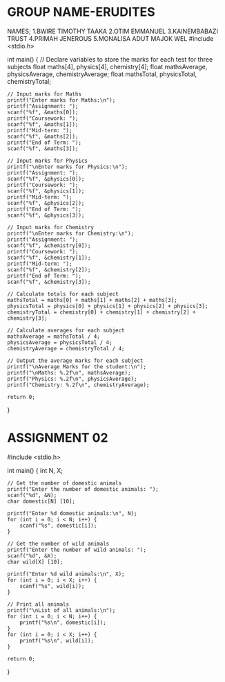 # GROUP NAME-ERUDITES
NAMES;
1.BWIRE TIMOTHY TAAKA 
2.OTIM EMMANUEL
3.KAINEMBABAZI TRUST
4.PRIMAH JENEROUS
5.MONALISA ADUT MAJOK WEL
#include <stdio.h>

int main() {
    // Declare variables to store the marks for each test for three subjects
    float maths[4], physics[4], chemistry[4];
    float mathsAverage, physicsAverage, chemistryAverage;
    float mathsTotal, physicsTotal, chemistryTotal;

    // Input marks for Maths
    printf("Enter marks for Maths:\n");
    printf("Assignment: ");
    scanf("%f", &maths[0]);
    printf("Coursework: ");
    scanf("%f", &maths[1]);
    printf("Mid-term: ");
    scanf("%f", &maths[2]);
    printf("End of Term: ");
    scanf("%f", &maths[3]);

    // Input marks for Physics
    printf("\nEnter marks for Physics:\n");
    printf("Assignment: ");
    scanf("%f", &physics[0]);
    printf("Coursework: ");
    scanf("%f", &physics[1]);
    printf("Mid-term: ");
    scanf("%f", &physics[2]);
    printf("End of Term: ");
    scanf("%f", &physics[3]);

    // Input marks for Chemistry
    printf("\nEnter marks for Chemistry:\n");
    printf("Assignment: ");
    scanf("%f", &chemistry[0]);
    printf("Coursework: ");
    scanf("%f", &chemistry[1]);
    printf("Mid-term: ");
    scanf("%f", &chemistry[2]);
    printf("End of Term: ");
    scanf("%f", &chemistry[3]);

    // Calculate totals for each subject
    mathsTotal = maths[0] + maths[1] + maths[2] + maths[3];
    physicsTotal = physics[0] + physics[1] + physics[2] + physics[3];
    chemistryTotal = chemistry[0] + chemistry[1] + chemistry[2] + chemistry[3];

    // Calculate averages for each subject
    mathsAverage = mathsTotal / 4;
    physicsAverage = physicsTotal / 4;
    chemistryAverage = chemistryTotal / 4;

    // Output the average marks for each subject
    printf("\nAverage Marks for the student:\n");
    printf("\nMaths: %.2f\n", mathsAverage);
    printf("Physics: %.2f\n", physicsAverage);
    printf("Chemistry: %.2f\n", chemistryAverage);

    return 0;
}
 


# ASSIGNMENT 02 

#include <stdio.h>

int main() {
    int N, X;

    // Get the number of domestic animals
    printf("Enter the number of domestic animals: ");
    scanf("%d", &N);
    char domestic[N] [10];

    printf("Enter %d domestic animals:\n", N);
    for (int i = 0; i < N; i++) {
        scanf("%s", domestic[i]);
    }

    // Get the number of wild animals
    printf("Enter the number of wild animals: ");
    scanf("%d", &X);
    char wild[X] [10];

    printf("Enter %d wild animals:\n", X);
    for (int i = 0; i < X; i++) {
        scanf("%s", wild[i]);
    }

    // Print all animals
    printf("\nList of all animals:\n");
    for (int i = 0; i < N; i++) {
        printf("%s\n", domestic[i]);
    }
    for (int i = 0; i < X; i++) {
        printf("%s\n", wild[i]);
    }

    return 0;
}

